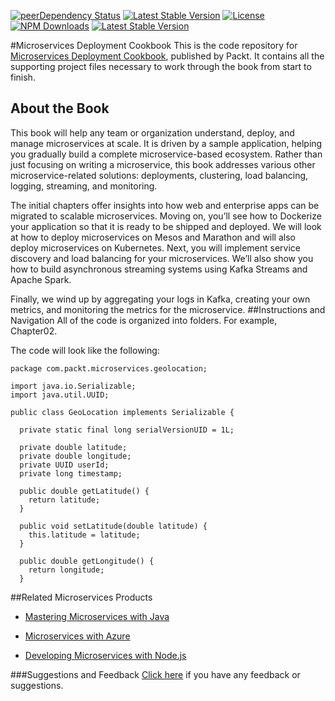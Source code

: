 [![peerDependency Status](https://img.shields.io/david/peer/https://github.com/PacktPublishing/Microservices-Deployment-Cookbook.svg?style=plastic)](https://david-dm.org/https://github.com/PacktPublishing/Microservices-Deployment-Cookbook#info=devDependencies)
[![Latest Stable Version](https://img.shields.io/npm/v/https://github.com/PacktPublishing/Microservices-Deployment-Cookbook.svg?style=plastic)](https://www.npmjs.com/package/https://github.com/PacktPublishing/Microservices-Deployment-Cookbook)
[![License](https://img.shields.io/npm/l/https://github.com/PacktPublishing/Microservices-Deployment-Cookbook.svg?style=plastic)](https://www.npmjs.com/package/https://github.com/PacktPublishing/Microservices-Deployment-Cookbook)
[![NPM Downloads](https://img.shields.io/npm/dm/https://github.com/PacktPublishing/Microservices-Deployment-Cookbook.svg?style=plastic)](https://www.npmjs.com/package/https://github.com/PacktPublishing/Microservices-Deployment-Cookbook)
[![Latest Stable Version](https://img.shields.io/bower/v/https://github.com/PacktPublishing/Microservices-Deployment-Cookbook.svg?style=plastic)](http://bower.io/search/?q=https://github.com/PacktPublishing/Microservices-Deployment-Cookbook)



#Microservices Deployment Cookbook
This is the code repository for [Microservices Deployment Cookbook](https://www.packtpub.com/virtualization-and-cloud/microservices-deployment-cookbook?utm_source=github&utm_medium=repository&utm_campaign=9781786469434), published by Packt. It contains all the supporting project files necessary to work through the book from start to finish.


## About the Book
This book will help any team or organization understand, deploy, and manage microservices at scale. It is driven by a sample application, helping you gradually build a complete microservice-based ecosystem. Rather than just focusing on writing a microservice, this book addresses various other microservice-related solutions: deployments, clustering, load balancing, logging, streaming, and monitoring.

The initial chapters offer insights into how web and enterprise apps can be migrated to scalable microservices. Moving on, you’ll see how to Dockerize your application so that it is ready to be shipped and deployed. We will look at how to deploy microservices on Mesos and Marathon and will also deploy microservices on Kubernetes. Next, you will implement service discovery and load balancing for your microservices. We’ll also show you how to build asynchronous streaming systems using Kafka Streams and Apache Spark.

Finally, we wind up by aggregating your logs in Kafka, creating your own metrics, and monitoring the metrics for the microservice.
##Instructions and Navigation
All of the code is organized into folders. For example, Chapter02.



The code will look like the following:
```
package com.packt.microservices.geolocation;

import java.io.Serializable;
import java.util.UUID;

public class GeoLocation implements Serializable {

  private static final long serialVersionUID = 1L;
  
  private double latitude;
  private double longitude;
  private UUID userId;
  private long timestamp;
  
  public double getLatitude() {
    return latitude;
  }
  
  public void setLatitude(double latitude) {
    this.latitude = latitude;
  }
  
  public double getLongitude() {
    return longitude;
  }
```



##Related Microservices Products
* [Mastering Microservices with Java](https://www.packtpub.com/application-development/mastering-microservices-java?utm_source=github&utm_medium=repository&utm_campaign=9781785285172)

* [Microservices with Azure](https://www.packtpub.com/virtualization-and-cloud/microservices-azure?utm_source=github&utm_medium=repository&utm_campaign=9781787121140)

* [Developing Microservices with Node.js](https://www.packtpub.com/web-development/developing-microservices-nodejs?utm_source=github&utm_medium=repository&utm_campaign=9781785887406)


###Suggestions and Feedback
[Click here](https://docs.google.com/forms/d/e/1FAIpQLSe5qwunkGf6PUvzPirPDtuy1Du5Rlzew23UBp2S-P3wB-GcwQ/viewform) if you have any feedback or suggestions.

